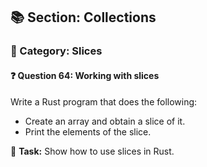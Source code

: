 ## 📚 Section: Collections  
### 🔹 Category: Slices  
#### ❓ Question 64: Working with slices

Write a Rust program that does the following:

- Create an array and obtain a slice of it.
- Print the elements of the slice.

🔧 **Task:** Show how to use slices in Rust.
